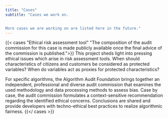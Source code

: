 ```yaml
---
title: "Cases"
subtitle: "Cases we work on. 


More cases we are working on are listed here in the future."
---
```


{{< cases "Ethical risk assessment tool" "The composition of the audit commission for this case is made publicly available once the final advice of the commission is published.">}}
This project sheds light into pressing ethical issues which arise in risk assessment tools. When should characteristics of citizens and customers be considered as protected variables? When do variables act as proxies for protected characteristics? 

For specific algorithms, the Algorithm Audit Foundation brings together an independent, professional and diverse audit commission that examines the used methodology and data processing methods to assess bias. Case by case, the audit commission formulates a context-sensitive recommendation regarding the identified ethical concerns. Conclusions are shared and provide developers with techno-ethical best practices to realize algorithmic fairness.
{{</ cases >}}
